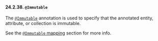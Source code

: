 #### 24.2.38. `@Immutable`

<div class="paragraph">

The [`@Immutable`](https://docs.jboss.org/hibernate/orm/5.2/javadocs/org/hibernate/annotations/Immutable.html) annotation is used to specify that the annotated entity, attribute, or collection is immutable.

</div>
<div class="paragraph">

See the [`@Immutable` mapping](#entity-immutability) section for more info.

</div>
</div>
<div class="sect3">

